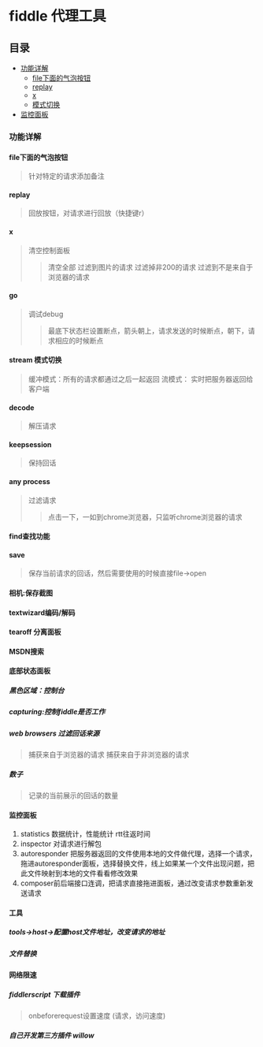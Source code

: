 # fiddle 代理工具

## 目录

* [功能详解](#功能详解)
    * [file下面的气泡按钮](#file下面的气泡按钮) 
    * [replay](#replay) 
    * [x](#x) 
    * [模式切换](#模式切换)
* [监控面板](#监控面板)

### 功能详解

#### file下面的气泡按钮

> 针对特定的请求添加备注

#### replay

> 回放按钮，对请求进行回放（快捷键r）

#### x

> 清空控制面板
>> 清空全部
>> 过滤到图片的请求
>> 过滤掉非200的请求
>> 过滤到不是来自于浏览器的请求

#### go

> 调试debug
>> 最底下状态栏设置断点，箭头朝上，请求发送的时候断点，朝下，请求相应的时候断点

####  stream 模式切换
     
> 缓冲模式：所有的请求都通过之后一起返回
> 流模式： 实时把服务器返回给客户端

#### decode

> 解压请求

#### keepsession

> 保持回话

#### any process

> 过滤请求
>> 点击一下，一如到chrome浏览器，只监听chrome浏览器的请求

#### find查找功能

#### save 

> 保存当前请求的回话，然后需要使用的时候直接file->open

#### 相机:保存截图

#### textwizard编码/解码

#### tearoff 分离面板

#### MSDN搜索

#### 底部状态面板

##### 黑色区域：控制台

##### capturing:控制fiddle是否工作

##### web browsers 过滤回话来源

> 捕获来自于浏览器的请求
> 捕获来自于非浏览器的请求

##### 数子

> 记录的当前展示的回话的数量

#### 监控面板

1. statistics 数据统计，性能统计 rtt往返时间
2. inspector 对请求进行解包
3. autoresponder 把服务器返回的文件使用本地的文件做代理，选择一个请求，拖进autoresponder面板，选择替换文件，线上如果某一个文件出现问题，把此文件映射到本地的文件看看修改效果
4. composer前后端接口连调，把请求直接拖进面板，通过改变请求参数重新发送请求

#### 工具

##### tools->host->配置host文件地址，改变请求的地址

##### 文件替换

#### 网络限速
 
##### fiddlerscript 下载插件

> onbeforerequest设置速度 (请求，访问速度)

##### 自己开发第三方插件 willow  
